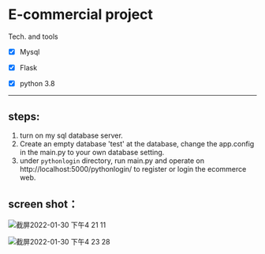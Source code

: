# E-commercial project
Tech. and tools
- [x] Mysql
- [x] Flask 
- [x] python 3.8


-----
## steps:
1. turn on my sql database server.
1. Create an empty database 'test' at the database, change the app.config in the main.py to your own database setting.
2. under `pythonlogin` directory,  run main.py and operate on http://localhost:5000/pythonlogin/ to register or login the ecommerce web.

## screen shot： 

![截屏2022-01-30 下午4 21 11](https://user-images.githubusercontent.com/39432361/151718422-54c224a6-5ffd-4551-8efa-0fcd230428ac.png)


![截屏2022-01-30 下午4 23 28](https://user-images.githubusercontent.com/39432361/151718457-08d6ed4b-5827-41d4-b615-74a335ac0d4a.png)




